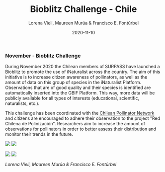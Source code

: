 ﻿---
layout: post
author: "Lorena Vieli, Maureen Murúa & Francisco E. Fontúrbel"
title: "Bioblitz Challenge - Chile"
date: "2020-11-10"
image: images/blog/bioblitz_narrow.jpg
image_header: images/blog/bee_photo_bioblitz.jpg
categories: ["Monitoring"]
tags: ["Monitoring", "Data", "Biodiversity collection", "Interaction"]
publish: true
---

### November - Bioblitz Challenge 

During November 2020 the Chilean members of SURPASS have launched a Bioblitz to promote the use of iNaturalist across the country. The aim of this initiative is to increase citizen awareness of pollinators, as well as the amount of data on this group of species in the iNaturalist Platform. Observations that are of good quality and their species is identified are automatically inserted into the GBIF Platform. This way, more data will be publicly available for all types of interests (educational, scientific, naturalists, etc.).

This challenge has been coordinated with the [Chilean Pollinator Network](https://polinizacionchile.org) and citizens are encouraged to adhere their observation to the project "Red Chilena de Polinización". Researchers aim to increase the amount of observations for pollinators in order to better assess their distribution and monitor their trends in the future.

![](/images/blog/AFICHE-DIGITAL-SURPASS_INSTAGRAM5-2.png#floatleft)
![](/images/blog/AFICHE-DIGITAL-SURPASS_INSTAGRAM6.png#floatright)

![](/images/blog/AFICHE-DIGITAL-SURPASS_INSTAGRAM3.png#floatleft)
![](/images/blog/AFICHE-DIGITAL-SURPASS_INSTAGRAM7.png#floatright)

*Lorena Vieli, Maureen Murúa & Francisco E. Fontúrbel*